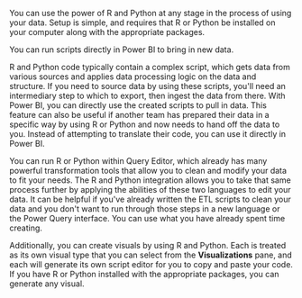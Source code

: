 You can use the power of R and Python at any stage in the process of using your data. Setup is simple, and requires that R or Python be installed on your computer along with the appropriate packages.

You can run scripts directly in Power BI to bring in new data.

R and Python code typically contain a complex script, which gets data from various sources and applies data processing logic on the data and structure. If you need to source data by using these scripts, you'll need an intermediary step to which to export, then ingest the data from there. With Power BI, you can directly use the created scripts to pull in data. This feature can also be useful if another team has prepared their data in a specific way by using R or Python and now needs to hand off the data to you. Instead of attempting to translate their code, you can use it directly in Power BI.

You can run R or Python within Query Editor, which already has many powerful transformation tools that allow you to clean and modify your data to fit your needs. The R and Python integration allows you to take that same process further by applying the abilities of these two languages to edit your data. It can be helpful if you've already written the ETL scripts to clean your data and you don't want to run through those steps in a new language or the Power Query interface. You can use what you have already spent time creating.

Additionally, you can create visuals by using R and Python. Each is treated as its own visual type that you can select from the **Visualizations** pane, and each will generate its own script editor for you to copy and paste your code. If you have R or Python installed with the appropriate packages, you can generate any visual.
